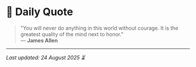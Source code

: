# 📜 Daily Quote

> "You will never do anything in this world without courage. It is the greatest quality of the mind next to honor."  
> — **James Allen**

---

_Last updated: 24 August 2025 ⏳_
